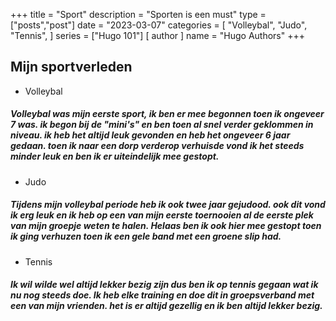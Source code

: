 +++
title = "Sport"
description = "Sporten is een must"
type = ["posts","post"]
date = "2023-03-07"
categories = [
    "Volleybal",
    "Judo",
    "Tennis",
]
series = ["Hugo 101"]
[ author ]
  name = "Hugo Authors"
+++

## Mijn sportverleden

- Volleybal
##### Volleybal was mijn eerste sport, ik ben er mee begonnen toen ik ongeveer 7 was. ik begon bij de "mini's" en ben toen al snel verder geklommen in niveau. ik heb het altijd leuk gevonden en heb het ongeveer 6 jaar gedaan. toen ik naar een dorp verderop verhuisde vond ik het steeds minder leuk en ben ik er uiteindelijk mee gestopt.

- Judo
##### Tijdens mijn volleybal periode heb ik ook twee jaar gejudood. ook dit vond ik erg leuk en ik heb op een van mijn eerste toernooien al de eerste plek van mijn groepje weten te halen. Helaas ben ik ook hier mee gestopt toen ik ging verhuzen toen ik een gele band met een groene slip had.

- Tennis
##### Ik wil wilde wel altijd lekker bezig zijn dus ben ik op tennis gegaan wat ik nu nog steeds doe. Ik heb elke training en doe dit in groepsverband met een van mijn vrienden. het is er altijd gezellig en ik ben altijd lekker bezig.